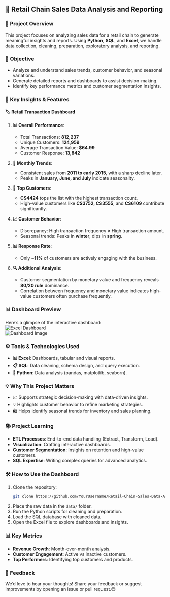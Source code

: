 ## 🛒 Retail Chain Sales Data Analysis and Reporting  

### 📜 Project Overview  
This project focuses on analyzing sales data for a retail chain to generate meaningful insights and reports. Using **Python**, **SQL**, and **Excel**, we handle data collection, cleaning, preparation, exploratory analysis, and reporting.  


### 🎯 Objective  
- Analyze and understand sales trends, customer behavior, and seasonal variations.  
- Generate detailed reports and dashboards to assist decision-making.  
- Identify key performance metrics and customer segmentation insights.  

### 🔑 Key Insights & Features  

#### 🏷 Retail Transaction Dashboard  
1. **📊 Overall Performance**:  
   - Total Transactions: **812,237**  
   - Unique Customers: **124,959**  
   - Average Transaction Value: **$64.99**  
   - Customer Response: **13,842**  

2. **📅 Monthly Trends**:  
   - Consistent sales from **2011 to early 2015**, with a sharp decline later.  
   - Peaks in **January, June, and July** indicate seasonality.  

3. **👥 Top Customers**:  
   - **CS4424** tops the list with the highest transaction count.  
   - High-value customers like **CS3752, CS3555**, and **CS6109** contribute significantly.  

4. **📈 Customer Behavior**:  
   - Discrepancy: High transaction frequency ≠ High transaction amount.  
   - Seasonal trends: Peaks in **winter**, dips in **spring**.  

5. **📊 Response Rate**:  
   - Only ~**11%** of customers are actively engaging with the business.  

6. **🔍 Additional Analysis**:  
   - Customer segmentation by monetary value and frequency reveals **80/20 rule** dominance.  
   - Correlation between frequency and monetary value indicates high-value customers often purchase frequently.  

### 📊 Dashboard Preview  
Here’s a glimpse of the interactive dashboard:  
![Excel Dashboard](https://github.com/user-attachments/assets/b0032b40-85af-4fe5-8399-7dfbf5ad8819)  
![Dashboard Image](https://github.com/user-attachments/assets/48cdffef-96c4-4781-8624-0248016ace31)  

### ⚙️ Tools & Technologies Used  
- **📊 Excel**: Dashboards, tabular and visual reports.  
- **📋 SQL**: Data cleaning, schema design, and query execution.  
- **🐍 Python**: Data analysis (pandas, matplotlib, seaborn).  

### 💡 Why This Project Matters  
- 📈 Supports strategic decision-making with data-driven insights.  
- 💡 Highlights customer behavior to refine marketing strategies.  
- 🛍 Helps identify seasonal trends for inventory and sales planning.  

### 📚 Project Learning  
- **ETL Processes**: End-to-end data handling (Extract, Transform, Load).  
- **Visualization**: Crafting interactive dashboards.  
- **Customer Segmentation**: Insights on retention and high-value customers.  
- **SQL Expertise**: Writing complex queries for advanced analytics.  

### 🛠 How to Use the Dashboard  
1. Clone the repository:  
   ```bash  
   git clone https://github.com/YourUsername/Retail-Chain-Sales-Data-Analysis-and-Reporting.git  
   ```  
2. Place the raw data in the `data/` folder.  
3. Run the Python scripts for cleaning and preparation.  
4. Load the SQL database with cleaned data.  
5. Open the Excel file to explore dashboards and insights.  

### 📊 Key Metrics  
- **Revenue Growth**: Month-over-month analysis.  
- **Customer Engagement**: Active vs inactive customers.  
- **Top Performers**: Identifying top customers and products.  

### 💬 Feedback  
We’d love to hear your thoughts! Share your feedback or suggest improvements by opening an issue or pull request.😊
